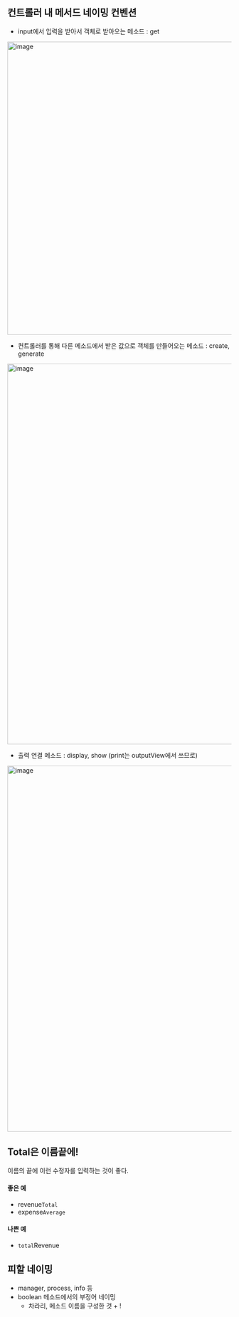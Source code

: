 
## 컨트롤러 내 메서드 네이밍 컨벤션
- input에서 입력을 받아서 객체로 받아오는 메소드 : get
<img width="659" alt="image" src="https://github.com/skylar1220/wootech-final-test-study/assets/110809927/c474e9eb-4a7d-4716-8e6b-f7dcbd53d159">


- 컨트롤러를 통해 다른 메소드에서 받은 값으로 객체를 만들어오는 메소드 : create, generate
<img width="856" alt="image" src="https://github.com/skylar1220/wootech-final-test-study/assets/110809927/f734a06a-dba6-440b-9513-aea8394504d7">


- 출력 연결 메소드 : display, show (print는 outputView에서 쓰므로)
<img width="823" alt="image" src="https://github.com/skylar1220/wootech-final-test-study/assets/110809927/673f50a1-23e1-469b-a26d-a3879a2d29c5">


## Total은 이름끝에!
이름의 끝에 이런 수정자를 입력하는 것이 좋다.

#### 좋은 예
- revenue`Total`
- expense`Average`

#### 나쁜 예
- `total`Revenue

## 피할 네이밍
- manager, process, info 등
- boolean 메소드에서의 부정어 네이밍
     - 차라리, 메소드 이름을 구성한 것 + !
